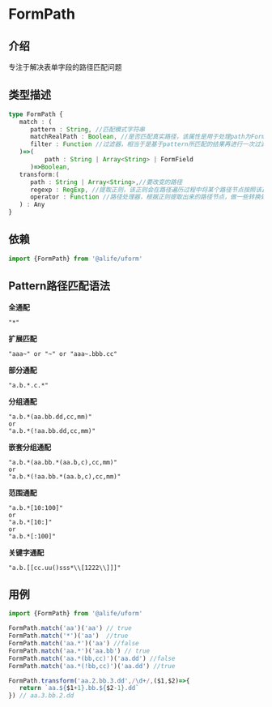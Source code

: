 # FormPath

## 介绍

专注于解决表单字段的路径匹配问题

## 类型描述

```typescript
type FormPath {
   match : (
      pattern : String, //匹配模式字符串
      matchRealPath : Boolean, //是否匹配真实路径，该属性是用于处理path为FormField时，是否匹配完整路径
      filter : Function //过滤器，相当于是基于pattern所匹配的结果再进行一次过滤操作
   )=>(
          path : String | Array<String> | FormField
      )=>Boolean,
   transform:(
      path : String | Array<String>,//要改变的路径
      regexp : RegExp, //提取正则，该正则会在路径遍历过程中将某个路径节点按照该正则提取出来，然后以参数形式放到callback中
      operator : Function //路径处理器，根据正则提取出来的路径节点，做一些转换处理，并返回最终路径
   ) : Any
}
```

## 依赖

```javascript
import {FormPath} from '@alife/uform'
```

## Pattern路径匹配语法

**全通配**

    "*"

**扩展匹配**

    "aaa~" or "~" or "aaa~.bbb.cc"

**部分通配**

    "a.b.*.c.*"

**分组通配**

    "a.b.*(aa.bb.dd,cc,mm)"
    or 
    "a.b.*(!aa.bb.dd,cc,mm)"

**嵌套分组通配**

    "a.b.*(aa.bb.*(aa.b,c),cc,mm)"
    or 
    "a.b.*(!aa.bb.*(aa.b,c),cc,mm)"

**范围通配**

    "a.b.*[10:100]"
    or 
    "a.b.*[10:]"
    or 
    "a.b.*[:100]"

**关键字通配**

    "a.b.[[cc.uu()sss*\\[1222\\]]]"

## 用例

```javascript
import {FormPath} from '@alife/uform'

FormPath.match('aa')('aa') // true
FormPath.match('*')('aa')  //true
FormPath.match('aa.*')('aa') //false
FormPath.match('aa.*')('aa.bb') // true
FormPath.match('aa.*(bb,cc)')('aa.dd') //false
FormPath.match('aa.*(!bb,cc)')('aa.dd') //true

FormPath.transform('aa.2.bb.3.dd',/\d+/,($1,$2)=>{
   return `aa.${$1+1}.bb.${$2-1}.dd`
}) // aa.3.bb.2.dd
```
